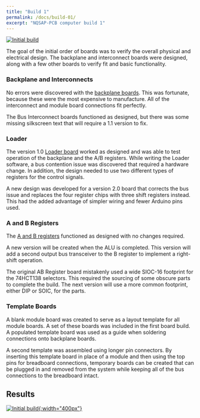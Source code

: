```yaml
---
title: "Build 1"
permalink: /docs/build-01/
excerpt: "NQSAP-PCB computer build 1"
---
```


[![Initial build](../../assets/images/boards1-500.jpg "initial NQSAP-PCB build")](../../assets/images/boards1.jpg)

The goal of the initial order of boards was to verify the overall physical and electrical
design.  The backplane and interconnect boards were designed, along with a few other
boards to verify fit and basic functionality.

### Backplane and Interconnects

No errors were discovered with the [backplane boards](../backplane/).  This was fortunate,
because these were the most expensive to manufacture.  All of the interconnect and module
board connections fit perfectly.

The Bus Interconnect boards functioned as designed, but there was some missing silkscreen
text that will require a 1.1 version to fix.

### Loader

The version 1.0 [Loader board](../loader/) worked as designed and was able to test
operation of the backplane and the A/B registers.  While writing the Loader software, a
bus contention issue was discovered that required a hardware change.  In addition, the
design needed to use two different types of registers for the control signals.  

A new design was developed for a version 2.0 board that corrects the bus issue and
replaces the four register chips with three shift registers instead.  This had the added
advantage of simpler wiring and fewer Arduino pins used.

### A and B Registers

The [A and B registers](../ab-registers/) functioned as designed with no changes required.

A new version will be created when the ALU is completed.  This version will add a second
output bus transceiver to the B register to implement a right-shift operation.  

The original AB Register board mistakenly used a wide SIOC-16 footprint for the 74HCT138
selectors.  This required the sourcing of some obscure parts to complete the build.  The
next version will use a more common footprint, either DIP or SOIC, for the parts.

### Template Boards

A blank module board was created to serve as a layout template for all module boards.  A
set of these boards was included in the first board build.  A populated template board was
used as a guide when soldering connections onto backplane boards.  

A second template was assembled using longer pin connectors.  By inserting this template
board in place of a module and then using the top pins for breadboard connections,
temporary boards can be created that can be plugged in and removed from the system while
keeping all of the bus connections to the breadboard intact.

## Results

[![Initial build](../../assets/images/build1.gif "initial NQSAP-PCB build"){:width="400px"}](../../assets/images/build1.gif)
